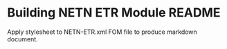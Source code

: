 # Building NETN ETR Module README

Apply stylesheet to NETN-ETR.xml FOM file to produce markdown document.
